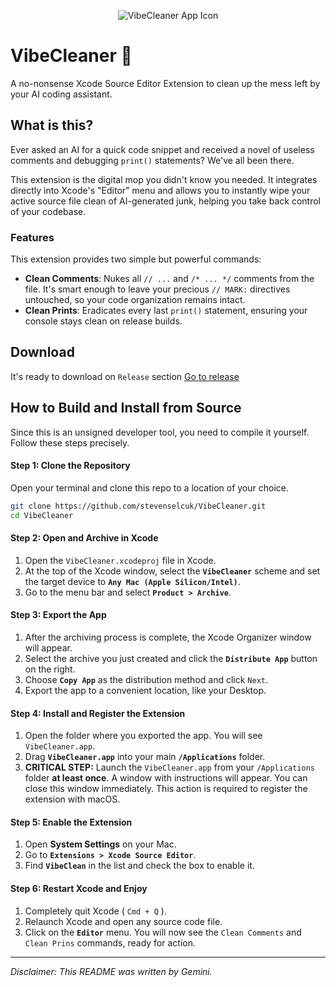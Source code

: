 

<p align="center">
  <img src="https://i.imgur.com/KMIqgBp.png" alt="VibeCleaner App Icon"/>
</p>

# VibeCleaner 🧹

A no-nonsense Xcode Source Editor Extension to clean up the mess left by your AI coding assistant.

## What is this?

Ever asked an AI for a quick code snippet and received a novel of useless comments and debugging `print()` statements? We've all been there.

This extension is the digital mop you didn't know you needed. It integrates directly into Xcode's "Editor" menu and allows you to instantly wipe your active source file clean of AI-generated junk, helping you take back control of your codebase.

### Features

This extension provides two simple but powerful commands:

*   **Clean Comments**: Nukes all `// ...` and `/* ... */` comments from the file. It's smart enough to leave your precious `// MARK:` directives untouched, so your code organization remains intact.
*   **Clean Prints**: Eradicates every last `print()` statement, ensuring your console stays clean on release builds.


## Download 

It's ready to download on `Release` section 
[Go to release](https://github.com/stevenselcuk/VibeCleaner/releases/)

## How to Build and Install from Source

Since this is an unsigned developer tool, you need to compile it yourself. Follow these steps precisely.

#### Step 1: Clone the Repository
Open your terminal and clone this repo to a location of your choice.
```bash
git clone https://github.com/stevenselcuk/VibeCleaner.git
cd VibeCleaner
```

#### Step 2: Open and Archive in Xcode
1. Open the `VibeCleaner.xcodeproj` file in Xcode.
2. At the top of the Xcode window, select the **`VibeCleaner`** scheme and set the target device to **`Any Mac (Apple Silicon/Intel)`**.
3. Go to the menu bar and select **`Product > Archive`**.

#### Step 3: Export the App
1. After the archiving process is complete, the Xcode Organizer window will appear.
2. Select the archive you just created and click the **`Distribute App`** button on the right.
3. Choose **`Copy App`** as the distribution method and click `Next`.
4. Export the app to a convenient location, like your Desktop.

#### Step 4: Install and Register the Extension
1. Open the folder where you exported the app. You will see `VibeCleaner.app`.
2. Drag **`VibeCleaner.app`** into your main **`/Applications`** folder.
3. **CRITICAL STEP:** Launch the `VibeCleaner.app` from your `/Applications` folder **at least once**. A window with instructions will appear. You can close this window immediately. This action is required to register the extension with macOS.

#### Step 5: Enable the Extension
1. Open **System Settings** on your Mac.
2. Go to **`Extensions > Xcode Source Editor`**.
3. Find **`VibeClean`** in the list and check the box to enable it.

#### Step 6: Restart Xcode and Enjoy
1. Completely quit Xcode ( `Cmd + Q` ).
2. Relaunch Xcode and open any source code file.
3. Click on the **`Editor`** menu. You will now see the `Clean Comments` and `Clean Prins` commands, ready for action.

---

*Disclaimer: This README was written by Gemini.*
